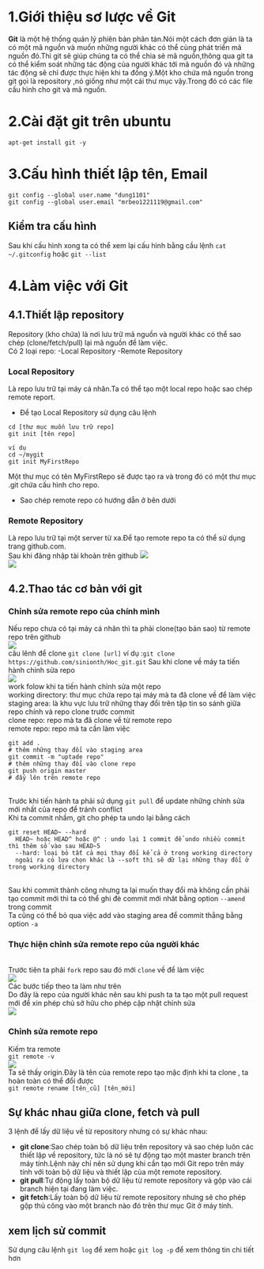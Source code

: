 # 1.Giới thiệu sơ lược về Git
__Git__ là một hệ thống quản lý phiên bản phân tán.Nói một cách đơn giản là ta có một mã nguồn và muốn những người khác có thể cùng phát triển mã nguồn đó.Thì git sẽ giúp chúng ta có thể chia sẻ mã nguồn,thông qua git ta có thể kiểm soát những tác động của người khác tới mã nguồn đó và những tác động sẽ chỉ được thực hiện khi ta đồng ý.Một kho chứa mã nguồn trong git gọi là repository ,nó giống như một cái thư mục vậy.Trong đó có các file cấu hình cho git và mã nguồn.
# 2.Cài đặt git trên ubuntu
`apt-get install git -y`
# 3.Cấu hình thiết lập tên, Email
```
git config --global user.name "dung1101"
git config --global user.email "mrbeo1221119@gmail.com"
```
## Kiểm tra cấu hình
Sau khi cấu hình xong ta có thể xem lại cấu hình bằng cầu lệnh `cat ~/.gitconfig` hoặc `git --list`
# 4.Làm việc với Git
## 4.1.Thiết lập repository
Repository (kho chứa) là nơi lưu trữ mã nguồn và người khác có thể sao chép (clone/fetch/pull) lại mã nguồn để làm việc.
<br>Có 2 loại repo:
 -Local Repository 
 -Remote Repository
### Local Repository
Là repo lưu trữ tại máy cá nhân.Ta có thể tạo một local repo hoặc sao chép remote report.<br>
* Để tạo Local Repository sử dụng câu lệnh
```
cd [thư mục muốn lưu trữ repo]
git init [tên repo]

ví dụ
cd ~/mygit 
git init MyFirstRepo
```
Một thư mục có tên MyFirstRepo sẽ được tạo ra và trong đó có một thư mục .git chứa cấu hình cho repo.<br>
* Sao chép remote repo có hướng dẫn ở bên dưới
### Remote Repository
Là repo lưu trữ tại một server từ xa.Để tạo remote repo ta có thể sử dụng trang github.com.<br>
Sau khi đăng nhập tài khoản trên github
![](./image/repo.PNG)<br>
![](./image/tao_repo.PNG)
## 4.2.Thao tác cơ bản với git
### Chỉnh sửa remote repo của chính mình
Nếu repo chưa có tại máy cá nhân thì ta phải clone(tạo bản sao) từ remote repo trên github<br>
![](./image/clone.PNG)
<br> câu lênh để clone `git clone [url]` ví dụ :`git clone https://github.com/sinionth/Hoc_git.git`
Sau khi clone về máy ta tiến hành chỉnh sửa repo<br>
![](./image/so_do.png)
<br>work folow khi ta tiến hành chỉnh sửa một repo
<br>working directory: thư mục chứa repo tại máy mà ta đã clone về để làm việc
<br>staging area: là khu vực lưu trữ những thay đổi trên tập tin so sánh giữa repo chính và repo clone trước commit
<br>clone repo: repo mà ta đã clone về từ remote repo
<br>remote repo: repo mà ta cần làm việc 
```
git add .
# thêm những thay đổi vào staging area
git commit -m "uptade repo"
# thêm những thay đổi vào clone repo
git push origin master
# đẩy lên trên remote repo
```
<br>Trước khi tiến hành ta phải sử dụng `git pull` để update những chỉnh sửa mới nhất của repo để tránh conflict
<br>Khi ta commit nhầm, git cho phép ta undo lại bằng cách
```
git reset HEAD~ --hard
  HEAD~ hoặc HEAD^ hoặc @^ : undo lại 1 commit để undo nhiều commit thì thêm số vào sau HEAD~5
  --hard: loại bỏ tất cả mọi thay đổi kể cả ở trong working directory 
  ngoài ra có lựa chọn khác là --soft thì sẽ dữ lại những thay đổi ở trong working directory
```
<br>Sau khi commit thành công nhưng ta lại muốn thay đổi mà không cần phải tạo commit mới thì ta có thể ghi đè commit mới nhât bằng option `--amend` trong commit
<br>Ta cũng có thể bỏ qua việc add vào staging area để commit thẳng bằng option `-a`
### Thực hiện chỉnh sửa remote repo của người khác
<br>Trước tiên ta phải `fork` repo sau đó mới `clone` về để làm việc<br>
![](./image/fork.PNG)
<br>Các bước tiếp theo ta làm như trên 
<br>Do đây là repo của người khác nên sau khi push ta ta tạo một pull request mới để xin phép chủ sở hữu cho phép cập nhật chỉnh sửa<br>
![](./image/pull_request.PNG)
### Chỉnh sửa remote repo
Kiếm tra remote<br>
`git remote -v`<br> 
![](./image/remote.PNG)<br>
Ta sẽ thấy origin.Đây là tên của remote repo tạo mặc định khi ta clone , ta hoàn toàn có thể đổi được
<br>`git remote rename [tên_cũ] [tên_mới]`
## Sự khác nhau giữa clone, fetch và pull
3 lệnh để lấy dữ liệu về từ repository nhưng có sự khác nhau:<br>
* __git clone__:Sao chép toàn bộ dữ liệu trên repository và sao chép luôn các thiết lập về repository, tức là nó sẽ tự động tạo một master branch trên máy tính.Lệnh này chỉ nên sử dụng khi cần tạo mới Git repo trên máy tính với toàn bộ dữ liệu và thiết lập của một remote repository.<br>
* __git pull__:Tự động lấy toàn bộ dữ liệu từ remote repository và gộp vào cái branch hiện tại đang làm việc.<br>
* __git fetch__:Lấy toàn bộ dữ liệu từ remote repository nhưng sẽ cho phép gộp thủ công vào một branch nào đó trên thư mục Git ở máy tính.<br>
## xem lịch sử commit
Sử dụng câu lệnh
`git log` để xem hoặc `git log -p` để xem thông tin chi tiết hơn

